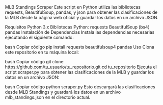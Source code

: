 MLB Standings Scraper
Este script en Python utiliza las bibliotecas requests, BeautifulSoup, pandas, y json para obtener las clasificaciones de la MLB desde la página web oficial y guardar los datos en un archivo JSON.

Requisitos
Python 3.x
Bibliotecas Python:
requests
BeautifulSoup (bs4)
pandas
Instalación de Dependencias
Instala las dependencias necesarias ejecutando el siguiente comando:

bash
Copiar código
pip install requests beautifulsoup4 pandas
Uso
Clona este repositorio en tu máquina local:

bash
Copiar código
git clone https://github.com/tu_usuario/tu_repositorio.git
cd tu_repositorio
Ejecuta el script scraper.py para obtener las clasificaciones de la MLB y guardar los datos en un archivo JSON:

bash
Copiar código
python scraper.py
Esto descargará las clasificaciones desde MLB Standings y guardará los datos en un archivo mlb_standings.json en el directorio actual.
